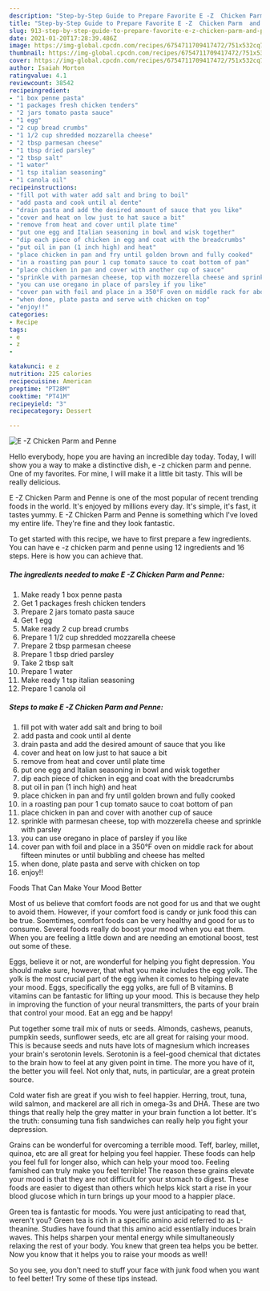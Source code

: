 ```yaml
---
description: "Step-by-Step Guide to Prepare Favorite E -Z  Chicken Parm  and Penne"
title: "Step-by-Step Guide to Prepare Favorite E -Z  Chicken Parm  and Penne"
slug: 913-step-by-step-guide-to-prepare-favorite-e-z-chicken-parm-and-penne
date: 2021-01-20T17:28:39.486Z
image: https://img-global.cpcdn.com/recipes/6754711709417472/751x532cq70/e-z-chicken-parm-and-penne-recipe-main-photo.jpg
thumbnail: https://img-global.cpcdn.com/recipes/6754711709417472/751x532cq70/e-z-chicken-parm-and-penne-recipe-main-photo.jpg
cover: https://img-global.cpcdn.com/recipes/6754711709417472/751x532cq70/e-z-chicken-parm-and-penne-recipe-main-photo.jpg
author: Isaiah Morton
ratingvalue: 4.1
reviewcount: 38542
recipeingredient:
- "1 box penne pasta"
- "1 packages fresh chicken tenders"
- "2 jars tomato pasta sauce"
- "1 egg"
- "2 cup bread crumbs"
- "1 1/2 cup shredded mozzarella cheese"
- "2 tbsp parmesan cheese"
- "1 tbsp dried parsley"
- "2 tbsp salt"
- "1 water"
- "1 tsp italian seasoning"
- "1 canola oil"
recipeinstructions:
- "fill pot with water add salt and bring to boil"
- "add pasta and cook until al dente"
- "drain pasta and add the desired amount of sauce that you like"
- "cover and heat on low just to hat sauce a bit"
- "remove from heat and cover until plate time"
- "put one egg and Italian seasoning in bowl and wisk together"
- "dip each piece of chicken in egg and coat with the breadcrumbs"
- "put oil in pan (1 inch high) and heat"
- "place chicken in pan and fry until golden brown and fully cooked"
- "in a roasting pan pour 1 cup tomato sauce to coat bottom of pan"
- "place chicken in pan and cover with another cup of sauce"
- "sprinkle with parmesan cheese, top with mozzerella cheese and sprinkle with parsley"
- "you can use oregano in place of parsley if you like"
- "cover pan with foil and place in a 350°F oven on middle rack for about fifteen minutes or until bubbling and cheese has melted"
- "when done, plate pasta and serve with chicken on top"
- "enjoy!!"
categories:
- Recipe
tags:
- e
- z
- 

katakunci: e z  
nutrition: 225 calories
recipecuisine: American
preptime: "PT28M"
cooktime: "PT41M"
recipeyield: "3"
recipecategory: Dessert

---
```



![E -Z  Chicken Parm  and Penne](https://img-global.cpcdn.com/recipes/6754711709417472/751x532cq70/e-z-chicken-parm-and-penne-recipe-main-photo.jpg)

Hello everybody, hope you are having an incredible day today. Today, I will show you a way to make a distinctive dish, e -z  chicken parm  and penne. One of my favorites. For mine, I will make it a little bit tasty. This will be really delicious.



E -Z  Chicken Parm  and Penne is one of the most popular of recent trending foods in the world. It's enjoyed by millions every day. It's simple, it's fast, it tastes yummy. E -Z  Chicken Parm  and Penne is something which I've loved my entire life. They're fine and they look fantastic.


To get started with this recipe, we have to first prepare a few ingredients. You can have e -z  chicken parm  and penne using 12 ingredients and 16 steps. Here is how you can achieve that.

<!--inarticleads1-->

##### The ingredients needed to make E -Z  Chicken Parm  and Penne:

1. Make ready 1 box penne pasta
1. Get 1 packages fresh chicken tenders
1. Prepare 2 jars tomato pasta sauce
1. Get 1 egg
1. Make ready 2 cup bread crumbs
1. Prepare 1 1/2 cup shredded mozzarella cheese
1. Prepare 2 tbsp parmesan cheese
1. Prepare 1 tbsp dried parsley
1. Take 2 tbsp salt
1. Prepare 1 water
1. Make ready 1 tsp italian seasoning
1. Prepare 1 canola oil




<!--inarticleads2-->

##### Steps to make E -Z  Chicken Parm  and Penne:

1. fill pot with water add salt and bring to boil
1. add pasta and cook until al dente
1. drain pasta and add the desired amount of sauce that you like
1. cover and heat on low just to hat sauce a bit
1. remove from heat and cover until plate time
1. put one egg and Italian seasoning in bowl and wisk together
1. dip each piece of chicken in egg and coat with the breadcrumbs
1. put oil in pan (1 inch high) and heat
1. place chicken in pan and fry until golden brown and fully cooked
1. in a roasting pan pour 1 cup tomato sauce to coat bottom of pan
1. place chicken in pan and cover with another cup of sauce
1. sprinkle with parmesan cheese, top with mozzerella cheese and sprinkle with parsley
1. you can use oregano in place of parsley if you like
1. cover pan with foil and place in a 350°F oven on middle rack for about fifteen minutes or until bubbling and cheese has melted
1. when done, plate pasta and serve with chicken on top
1. enjoy!!




Foods That Can Make Your Mood Better


Most of us believe that comfort foods are not good for us and that we ought to avoid them. However, if your comfort food is candy or junk food this can be true. Soemtimes, comfort foods can be very healthy and good for us to consume. Several foods really do boost your mood when you eat them. When you are feeling a little down and are needing an emotional boost, test out some of these.

Eggs, believe it or not, are wonderful for helping you fight depression. You should make sure, however, that what you make includes the egg yolk. The yolk is the most crucial part of the egg iwhen it comes to helping elevate your mood. Eggs, specifically the egg yolks, are full of B vitamins. B vitamins can be fantastic for lifting up your mood. This is because they help in improving the function of your neural transmitters, the parts of your brain that control your mood. Eat an egg and be happy!

Put together some trail mix of nuts or seeds. Almonds, cashews, peanuts, pumpkin seeds, sunflower seeds, etc are all great for raising your mood. This is because seeds and nuts have lots of magnesium which increases your brain's serotonin levels. Serotonin is a feel-good chemical that dictates to the brain how to feel at any given point in time. The more you have of it, the better you will feel. Not only that, nuts, in particular, are a great protein source.

Cold water fish are great if you wish to feel happier. Herring, trout, tuna, wild salmon, and mackerel are all rich in omega-3s and DHA. These are two things that really help the grey matter in your brain function a lot better. It's the truth: consuming tuna fish sandwiches can really help you fight your depression. 

Grains can be wonderful for overcoming a terrible mood. Teff, barley, millet, quinoa, etc are all great for helping you feel happier. These foods can help you feel full for longer also, which can help your mood too. Feeling famished can truly make you feel terrible! The reason these grains elevate your mood is that they are not difficult for your stomach to digest. These foods are easier to digest than others which helps kick start a rise in your blood glucose which in turn brings up your mood to a happier place.

Green tea is fantastic for moods. You were just anticipating to read that, weren't you? Green tea is rich in a specific amino acid referred to as L-theanine. Studies have found that this amino acid essentially induces brain waves. This helps sharpen your mental energy while simultaneously relaxing the rest of your body. You knew that green tea helps you be better. Now you know that it helps you to raise your moods as well!

So you see, you don't need to stuff your face with junk food when you want to feel better! Try  some  of  these  tips  instead.

